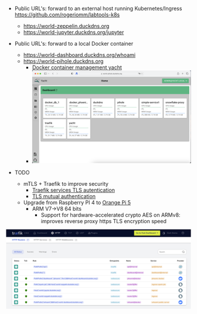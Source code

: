    * Public URL's: forward to an external host running Kubernetes/Ingress https://github.com/rogeriomm/labtools-k8s
      * https://world-zeppelin.duckdns.org
      * https://world-jupyter.duckdns.org/jupyter

   * Public URL's: forward to a local Docker container
      * https://world-dashboard.duckdns.org/whoami
      * https://world-pihole.duckdns.org
         * [Docker container management yacht](https://yacht.sh)
         * ![alt text](docs/yacht-dashboard.png "YACHT dashboard")
      
   * TODO
      * mTLS + Traefik to improve security
         * [Traefik services TLS autentication](https://doc.traefik.io/traefik/routing/services/#certificates)
         * [TLS mutual authentication](https://en.wikipedia.org/wiki/Mutual_authentication#mTLS)
      * Upgrade from Raspberry PI 4 to [Orange Pi 5](http://www.orangepi.org/html/hardWare/computerAndMicrocontrollers/details/Orange-Pi-5.html)
         * ARM V7->V8 64 bits
            * Support for hardware-accelerated crypto AES on ARMv8: improves reverse proxy https TLS encryption speed

![alt text](docs/traefik-http-routers.png "Traefik HTTP Services screenshot")
